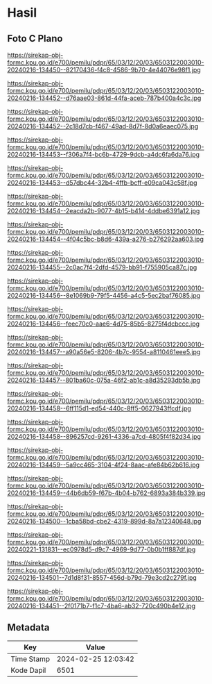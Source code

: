 # Hasil

## Foto C Plano

https://sirekap-obj-formc.kpu.go.id/e700/pemilu/pdpr/65/03/12/20/03/6503122003010-20240216-134450--82170436-f4c8-4586-9b70-4e44076e98f1.jpg

https://sirekap-obj-formc.kpu.go.id/e700/pemilu/pdpr/65/03/12/20/03/6503122003010-20240216-134452--d76aae03-861d-44fa-aceb-787b400a4c3c.jpg

https://sirekap-obj-formc.kpu.go.id/e700/pemilu/pdpr/65/03/12/20/03/6503122003010-20240216-134452--2c18d7cb-f467-49ad-8d7f-8d0a6eaec075.jpg

https://sirekap-obj-formc.kpu.go.id/e700/pemilu/pdpr/65/03/12/20/03/6503122003010-20240216-134453--f306a7f4-bc6b-4729-9dcb-a4dc6fa6da76.jpg

https://sirekap-obj-formc.kpu.go.id/e700/pemilu/pdpr/65/03/12/20/03/6503122003010-20240216-134453--d57dbc44-32b4-4ffb-bcff-e09ca043c58f.jpg

https://sirekap-obj-formc.kpu.go.id/e700/pemilu/pdpr/65/03/12/20/03/6503122003010-20240216-134454--2eacda2b-9077-4b15-b414-4ddbe6391a12.jpg

https://sirekap-obj-formc.kpu.go.id/e700/pemilu/pdpr/65/03/12/20/03/6503122003010-20240216-134454--4f04c5bc-b8d6-439a-a276-b276292aa603.jpg

https://sirekap-obj-formc.kpu.go.id/e700/pemilu/pdpr/65/03/12/20/03/6503122003010-20240216-134455--2c0ac7f4-2dfd-4579-bb91-f755905ca87c.jpg

https://sirekap-obj-formc.kpu.go.id/e700/pemilu/pdpr/65/03/12/20/03/6503122003010-20240216-134456--8e1069b9-79f5-4456-a4c5-5ec2baf76085.jpg

https://sirekap-obj-formc.kpu.go.id/e700/pemilu/pdpr/65/03/12/20/03/6503122003010-20240216-134456--feec70c0-aae6-4d75-85b5-8275f4dcbccc.jpg

https://sirekap-obj-formc.kpu.go.id/e700/pemilu/pdpr/65/03/12/20/03/6503122003010-20240216-134457--a90a56e5-8206-4b7c-9554-a8110461eee5.jpg

https://sirekap-obj-formc.kpu.go.id/e700/pemilu/pdpr/65/03/12/20/03/6503122003010-20240216-134457--801ba60c-075a-46f2-ab1c-a8d35293db5b.jpg

https://sirekap-obj-formc.kpu.go.id/e700/pemilu/pdpr/65/03/12/20/03/6503122003010-20240216-134458--6ff115d1-ed54-440c-8ff5-0627943ffcdf.jpg

https://sirekap-obj-formc.kpu.go.id/e700/pemilu/pdpr/65/03/12/20/03/6503122003010-20240216-134458--896257cd-9261-4336-a7cd-4805f4f82d34.jpg

https://sirekap-obj-formc.kpu.go.id/e700/pemilu/pdpr/65/03/12/20/03/6503122003010-20240216-134459--5a9cc465-3104-4f24-8aac-afe84b62b616.jpg

https://sirekap-obj-formc.kpu.go.id/e700/pemilu/pdpr/65/03/12/20/03/6503122003010-20240216-134459--44b6db59-f67b-4b04-b762-6893a384b339.jpg

https://sirekap-obj-formc.kpu.go.id/e700/pemilu/pdpr/65/03/12/20/03/6503122003010-20240216-134500--1cba58bd-cbe2-4319-899d-8a7a12340648.jpg

https://sirekap-obj-formc.kpu.go.id/e700/pemilu/pdpr/65/03/12/20/03/6503122003010-20240221-131831--ec0978d5-d9c7-4969-9d77-0b0b1ff887df.jpg

https://sirekap-obj-formc.kpu.go.id/e700/pemilu/pdpr/65/03/12/20/03/6503122003010-20240216-134501--7d1d8f31-8557-456d-b79d-79e3cd2c279f.jpg

https://sirekap-obj-formc.kpu.go.id/e700/pemilu/pdpr/65/03/12/20/03/6503122003010-20240216-134451--2f0171b7-f1c7-4ba6-ab32-720c490b4e12.jpg


## Metadata

| Key        | Value               |
| ---------- | ------------------- |
| Time Stamp | 2024-02-25 12:03:42 |
| Kode Dapil | 6501                |



